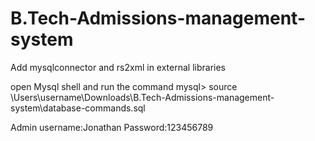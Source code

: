 # B.Tech-Admissions-management-system

Add mysqlconnector and rs2xml in external libraries

open Mysql shell and run the command mysql> source \Users\username\Downloads\B.Tech-Admissions-management-system\database-commands.sql

Admin username:Jonathan Password:123456789
